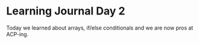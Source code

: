 # Learning Journal Day 2

Today we learned about arrays, if/else conditionals and we are now pros at ACP-ing. 